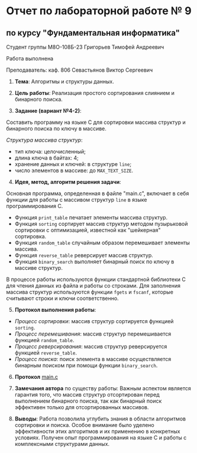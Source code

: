 # Отчет по лабораторной работе № 9
## по курсу "Фундаментальная информатика"

Студент группы М8О-108Б-23 Григорьев Тимофей Андреевич

Работа выполнена

Преподаватель: каф. 806 Севастьянов Виктор Сергеевич

1. **Тема**: Алгоритмы и структуры данных.
2. **Цель работы**: Реализация простого сортирования слиянием и бинарного поиска.

3. **Задание (вариант №4-2)**:

Составить программу на языке C для сортировки массива структур и бинарного поиска по ключу в массиве.

*Структура массива структур*:
- тип ключа: целочисленный;
- длина ключа в байтах: 4;
- хранение данных и ключей: в структуре `line`;
- число элементов в массиве: до `MAX_TEXT_SIZE`.

4. **Идея, метод, алгоритм решения задачи**:

Основная программа, определенная в файле "main.c", включает в себя функции для работы с массивом структур `line` в языке программирования C.

- Функция `print_table` печатает элементы массива структур.
- Функция `sorting` сортирует массив структур методом пузырьковой сортировки с оптимизацией, известной как "шейкерная" сортировка.
- Функция `random_table` случайным образом перемешивает элементы массива.
- Функция `reverse_table` реверсирует массив структур.
- Функция `binary_search` выполняет бинарный поиск по ключу в массиве структур.

В процессе работы используются функции стандартной библиотеки C для чтения данных из файла и работы со строками. Для заполнения массива структур используются функции `fgets` и `fscanf`, которые считывают строки и ключи соответственно.

5. **Протокол выполнения работы**:
- *Процесс сортировки*: массив структур сортируется функцией `sorting`.
- *Процесс перемешивания*: массив структур перемешивается функцией `random_table`.
- *Процесс реверсирования*: массив структур реверсируется функцией `reverse_table`.
- *Процесс поиска*: поиск элемента в массиве осуществляется бинарным поиском при помощи функции `binary_search`.

6. **Протокол** [main.c](main.c)

7. **Замечания автора** по существу работы: Важным аспектом является гарантия того, что массив структур отсортирован перед выполнением бинарного поиска, так как бинарный поиск эффективен только для отсортированных массивов.

8. **Выводы**: Работа позволила углубить знания в области алгоритмов сортировки и поиска. Особое внимание было уделено эффективности этих алгоритмов и их применению в конкретных условиях. Получен опыт программирования на языке C и работы с комплексными структурами данных.